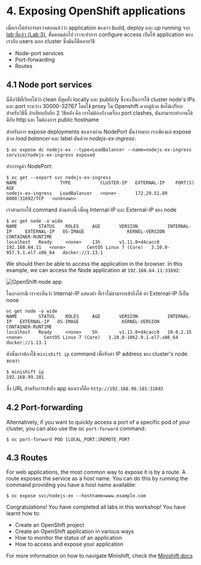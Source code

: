 # 4. Exposing OpenShift applications

เมื่อเราได้ทำการตรวจสอบแล้วว่า application ของเรา build, deploy และ up running จาก [lab ที่แล้ว (Lab 3)](../Lab3/README-th.md), 
ขั้นตอนต่อไป เราจะทำการ configure access เปิดให้ application ของเรากับ users นอก cluster ซึ่งมันก็มีหลายวิธี

- Node-port services
- Port-forwarding
- Routes

## 4.1 Node port services

นี่คือวิธีที่เรียกได้ว่า clean ที่สุดทั้ง locally และ publicly ซึ่งจะเป็นการใช้ cluster node's IPs และ port ระหว่าง 30000-32767 โดยใช้ proxy ใน Openshift ควบคู่ด้วย ข้อได้เปรียบสำหรับวิธีนี้ ถ้าเทียบกับอีก 2 วิธีหลัง คือ เราไม่ต้องกังวลเรื่อง port clashes, มันสามารถทำงานได้ดีกับ http และ ไมต้องการ public hostname

สำหรับการ expose deployments ของเราผ่าน NodePort นั้นง่ายมาก เราเพียงแค่ expose ด้วย _load balancer_ และ label มันด้วย _nodejs-ex-ingress_:

```console
$ oc expose dc nodejs-ex --type=LoadBalancer --name=nodejs-ex-ingress
service/nodejs-ex-ingress exposed
```

ทำการดูค่า NodePort:
```console
$ oc get --export svc nodejs-ex-ingress
NAME                TYPE           CLUSTER-IP   EXTERNAL-IP    PORT(S)          AGE
nodejs-ex-ingress   LoadBalancer   <none>       172.29.51.89   8080:31692/TCP   <unknown>
```

เราสามารถใช้ command ด้านล่างนี้ เพื่อดู Internal-IP และ External-IP ของ node
```console
$ oc get node -o wide
NAME        STATUS    ROLES     AGE       VERSION           INTERNAL-IP     EXTERNAL-IP   OS-IMAGE                KERNEL-VERSION              CONTAINER-RUNTIME
localhost   Ready     <none>    13h       v1.11.0+d4cacc0   192.168.64.11   <none>        CentOS Linux 7 (Core)   3.10.0-957.5.1.el7.x86_64   docker://1.13.1
```

We should then be able to access the application in the browser. In this example, we can access the Node application at `192.168.64.11:31692`:

![OpenShift node app](../images/openshift_node_app.png)

ในบางกรณี เราจะเห็นว่า Internal-IP แสดงค่า ที่เราไม่สามารถเข้าถึงได้ ค่า External-IP ก็เป็น none

```console
oc get node -o wide
NAME        STATUS    ROLES     AGE       VERSION           INTERNAL-IP   EXTERNAL-IP   OS-IMAGE                KERNEL-VERSION               CONTAINER-RUNTIME
localhost   Ready     <none>    5h        v1.11.0+d4cacc0   10.0.2.15     <none>        CentOS Linux 7 (Core)   3.10.0-1062.9.1.el7.x86_64   docker://1.13.1
```

ดังนั้นเราต้องใช้ `minishift ip` command เพื่อรับค่า IP address ของ cluster's node ของเรา 

```console
$ minishift ip
192.168.99.101
```

ซึ่ง URL สำหรับการเข้าถึง app ของเราก็คือ `http://192.168.99.101:31692`

## 4.2 Port-forwarding

Alternatively, if you want to quickly access a port of a specific pod of your cluster, you can also use the oc `port-forward` command:

```
$ oc port-forward POD [LOCAL_PORT:]REMOTE_PORT
```

## 4.3 Routes

For web applications, the most common way to expose it is by a route. A route exposes the service as a host name. You can do this by running the command providing you have a host name available:

```
$ oc expose svc/nodejs-ex --hostname=www.example.com
```

Congratulations! You have completed all labs in this workshop! You have learnt how to:
- Create an OpenShift project
- Create an OpenShift application in various ways
- How to monitor the status of an application
- How to access and expose your application

For more information on how to navigate Minishift, check the [Minishift docs](https://docs.okd.io/latest/minishift/index.html)
